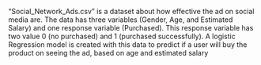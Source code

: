 “Social_Network_Ads.csv” is a dataset about how effective the ad on social media are. The data has three variables (Gender, Age, and Estimated Salary) and one response variable (Purchased). This response variable has two value 0 (no purchased) and 1 (purchased successfully).
A logistic Regression model is created with this data to predict if a user will buy the product on seeing the ad, based on age and estimated salary
